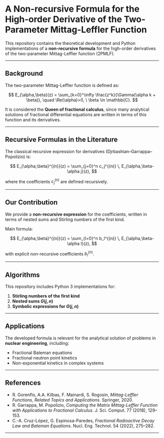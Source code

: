# A Non-recursive Formula for the High-order Derivative of the Two-Parameter Mittag-Leffler Function

This repository contains the theoretical development and Python implementations of a **non-recursive formula** for the high-order derivatives of the two-parameter Mittag-Leffler function (2PMLF).

---

## Background

The two-parameter Mittag-Leffler function is defined as:

$$
E_{\alpha,\beta}(z) = \sum_{k=0}^\infty \frac{z^k}{\Gamma(\alpha k + \beta)}, \quad \Re(\alpha)>0, \ \beta \in \mathbb{C}.
$$

It is considered the **Queen of fractional calculus**, since many analytical solutions of fractional differential equations are written in terms of this function and its derivatives.

---

## Recursive Formulas in the Literature

The classical recursive expression for derivatives (Djrbashian–Garrappa–Popolizio) is:

$$
E_{\alpha,\beta}^{(n)}(z) = \sum_{j=0}^n c_j^{(n)} \, E_{\alpha,\beta-\alpha j}(z),
$$

where the coefficients $c_j^{(n)}$ are defined recursively.

---

## Our Contribution

We provide a **non-recursive expression** for the coefficients, written in terms of nested sums and Stirling numbers of the first kind.  

Main formula:

$$
E_{\alpha,\beta}^{(n)}(z) = \sum_{l=0}^n b_l^{(n)} \, E_{\alpha,\beta-\alpha l}(z),
$$

with explicit non-recursive coefficients $b_l^{(n)}$.

---

## Algorithms

This repository includes Python 3 implementations for:

1. **Stirling numbers of the first kind**  
2. **Nested sums $G(j,n)$**  
3. **Symbolic expressions for $G(j,n)$**

---

## Applications

The developed formula is relevant for the analytical solution of problems in **nuclear engineering**, including:

- Fractional Bateman equations  
- Fractional neutron point kinetics  
- Non-exponential kinetics in complex systems  

---

## References

- R. Gorenflo, A.A. Kilbas, F. Mainardi, S. Rogosin, *Mittag-Leffler Functions, Related Topics and Applications*. Springer, 2020.  
- R. Garrappa, M. Popolizio, *Computing the Matrix Mittag-Leffler Function with Applications to Fractional Calculus*. J. Sci. Comput. 77 (2018), 129–153.  
- C.-A. Cruz-López, G. Espinosa-Paredes, *Fractional Radioactive Decay Law and Bateman Equations*. Nucl. Eng. Technol. 54 (2022), 275–282.  

---
